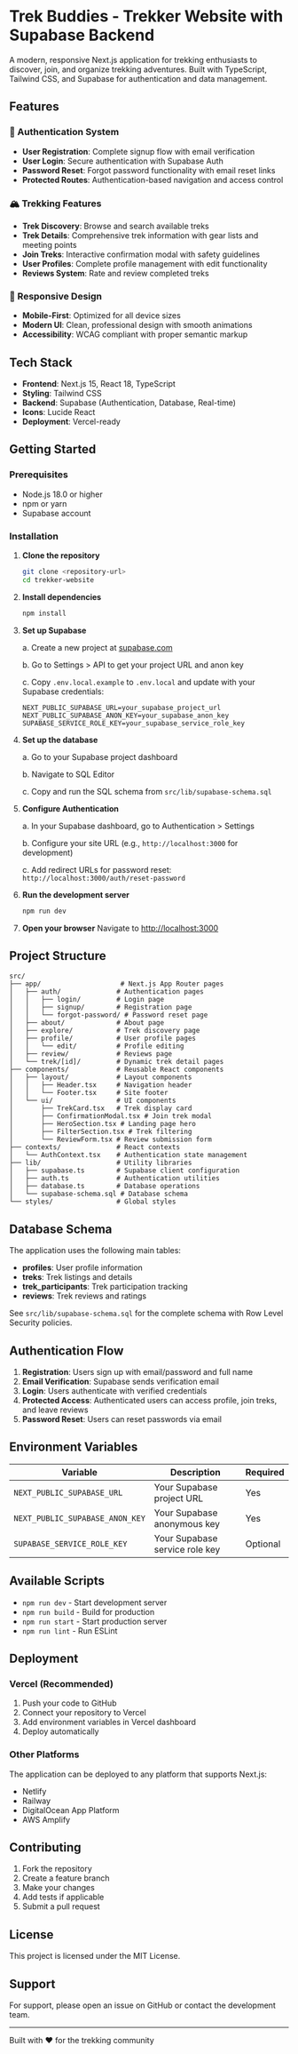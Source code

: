 # Trek Buddies - Trekker Website with Supabase Backend

A modern, responsive Next.js application for trekking enthusiasts to discover, join, and organize trekking adventures. Built with TypeScript, Tailwind CSS, and Supabase for authentication and data management.

## Features

### 🔐 Authentication System
- **User Registration**: Complete signup flow with email verification
- **User Login**: Secure authentication with Supabase Auth
- **Password Reset**: Forgot password functionality with email reset links
- **Protected Routes**: Authentication-based navigation and access control

### 🏔️ Trekking Features
- **Trek Discovery**: Browse and search available treks
- **Trek Details**: Comprehensive trek information with gear lists and meeting points
- **Join Treks**: Interactive confirmation modal with safety guidelines
- **User Profiles**: Complete profile management with edit functionality
- **Reviews System**: Rate and review completed treks

### 📱 Responsive Design
- **Mobile-First**: Optimized for all device sizes
- **Modern UI**: Clean, professional design with smooth animations
- **Accessibility**: WCAG compliant with proper semantic markup

## Tech Stack

- **Frontend**: Next.js 15, React 18, TypeScript
- **Styling**: Tailwind CSS
- **Backend**: Supabase (Authentication, Database, Real-time)
- **Icons**: Lucide React
- **Deployment**: Vercel-ready

## Getting Started

### Prerequisites

- Node.js 18.0 or higher
- npm or yarn
- Supabase account

### Installation

1. **Clone the repository**
   ```bash
   git clone <repository-url>
   cd trekker-website
   ```

2. **Install dependencies**
   ```bash
   npm install
   ```

3. **Set up Supabase**
   
   a. Create a new project at [supabase.com](https://supabase.com)
   
   b. Go to Settings > API to get your project URL and anon key
   
   c. Copy `.env.local.example` to `.env.local` and update with your Supabase credentials:
   ```env
   NEXT_PUBLIC_SUPABASE_URL=your_supabase_project_url
   NEXT_PUBLIC_SUPABASE_ANON_KEY=your_supabase_anon_key
   SUPABASE_SERVICE_ROLE_KEY=your_supabase_service_role_key
   ```

4. **Set up the database**
   
   a. Go to your Supabase project dashboard
   
   b. Navigate to SQL Editor
   
   c. Copy and run the SQL schema from `src/lib/supabase-schema.sql`

5. **Configure Authentication**
   
   a. In your Supabase dashboard, go to Authentication > Settings
   
   b. Configure your site URL (e.g., `http://localhost:3000` for development)
   
   c. Add redirect URLs for password reset: `http://localhost:3000/auth/reset-password`

6. **Run the development server**
   ```bash
   npm run dev
   ```

7. **Open your browser**
   Navigate to [http://localhost:3000](http://localhost:3000)

## Project Structure

```
src/
├── app/                    # Next.js App Router pages
│   ├── auth/              # Authentication pages
│   │   ├── login/         # Login page
│   │   ├── signup/        # Registration page
│   │   └── forgot-password/ # Password reset page
│   ├── about/             # About page
│   ├── explore/           # Trek discovery page
│   ├── profile/           # User profile pages
│   │   └── edit/          # Profile editing
│   ├── review/            # Reviews page
│   └── trek/[id]/         # Dynamic trek detail pages
├── components/            # Reusable React components
│   ├── layout/            # Layout components
│   │   ├── Header.tsx     # Navigation header
│   │   └── Footer.tsx     # Site footer
│   └── ui/                # UI components
│       ├── TrekCard.tsx   # Trek display card
│       ├── ConfirmationModal.tsx # Join trek modal
│       ├── HeroSection.tsx # Landing page hero
│       ├── FilterSection.tsx # Trek filtering
│       └── ReviewForm.tsx # Review submission form
├── contexts/              # React contexts
│   └── AuthContext.tsx    # Authentication state management
├── lib/                   # Utility libraries
│   ├── supabase.ts        # Supabase client configuration
│   ├── auth.ts            # Authentication utilities
│   ├── database.ts        # Database operations
│   └── supabase-schema.sql # Database schema
└── styles/                # Global styles
```

## Database Schema

The application uses the following main tables:

- **profiles**: User profile information
- **treks**: Trek listings and details
- **trek_participants**: Trek participation tracking
- **reviews**: Trek reviews and ratings

See `src/lib/supabase-schema.sql` for the complete schema with Row Level Security policies.

## Authentication Flow

1. **Registration**: Users sign up with email/password and full name
2. **Email Verification**: Supabase sends verification email
3. **Login**: Users authenticate with verified credentials
4. **Protected Access**: Authenticated users can access profile, join treks, and leave reviews
5. **Password Reset**: Users can reset passwords via email

## Environment Variables

| Variable | Description | Required |
|----------|-------------|----------|
| `NEXT_PUBLIC_SUPABASE_URL` | Your Supabase project URL | Yes |
| `NEXT_PUBLIC_SUPABASE_ANON_KEY` | Your Supabase anonymous key | Yes |
| `SUPABASE_SERVICE_ROLE_KEY` | Your Supabase service role key | Optional |

## Available Scripts

- `npm run dev` - Start development server
- `npm run build` - Build for production
- `npm run start` - Start production server
- `npm run lint` - Run ESLint

## Deployment

### Vercel (Recommended)

1. Push your code to GitHub
2. Connect your repository to Vercel
3. Add environment variables in Vercel dashboard
4. Deploy automatically

### Other Platforms

The application can be deployed to any platform that supports Next.js:
- Netlify
- Railway
- DigitalOcean App Platform
- AWS Amplify

## Contributing

1. Fork the repository
2. Create a feature branch
3. Make your changes
4. Add tests if applicable
5. Submit a pull request

## License

This project is licensed under the MIT License.

## Support

For support, please open an issue on GitHub or contact the development team.

---

Built with ❤️ for the trekking community

